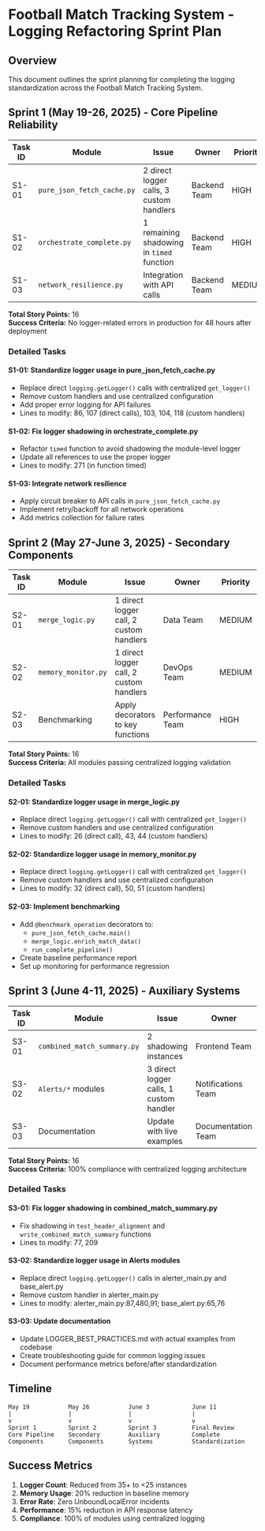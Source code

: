 # Football Match Tracking System - Logging Refactoring Sprint Plan

## Overview
This document outlines the sprint planning for completing the logging standardization across the Football Match Tracking System.

## Sprint 1 (May 19-26, 2025) - Core Pipeline Reliability

| Task ID | Module | Issue | Owner | Priority | Story Points |
|---------|--------|-------|-------|----------|--------------|
| S1-01 | `pure_json_fetch_cache.py` | 2 direct logger calls, 3 custom handlers | Backend Team | HIGH | 5 |
| S1-02 | `orchestrate_complete.py` | 1 remaining shadowing in `timed` function | Backend Team | HIGH | 3 |
| S1-03 | `network_resilience.py` | Integration with API calls | Backend Team | MEDIUM | 8 |

**Total Story Points:** 16  
**Success Criteria:** No logger-related errors in production for 48 hours after deployment

### Detailed Tasks

#### S1-01: Standardize logger usage in pure_json_fetch_cache.py
- Replace direct `logging.getLogger()` calls with centralized `get_logger()`
- Remove custom handlers and use centralized configuration
- Add proper error logging for API failures
- Lines to modify: 86, 107 (direct calls), 103, 104, 118 (custom handlers)

#### S1-02: Fix logger shadowing in orchestrate_complete.py
- Refactor `timed` function to avoid shadowing the module-level logger
- Update all references to use the proper logger
- Lines to modify: 271 (in function timed)

#### S1-03: Integrate network resilience
- Apply circuit breaker to API calls in `pure_json_fetch_cache.py`
- Implement retry/backoff for all network operations
- Add metrics collection for failure rates

## Sprint 2 (May 27-June 3, 2025) - Secondary Components

| Task ID | Module | Issue | Owner | Priority | Story Points |
|---------|--------|-------|-------|----------|--------------|
| S2-01 | `merge_logic.py` | 1 direct logger call, 2 custom handlers | Data Team | MEDIUM | 5 |
| S2-02 | `memory_monitor.py` | 1 direct logger call, 2 custom handlers | DevOps Team | MEDIUM | 3 |
| S2-03 | Benchmarking | Apply decorators to key functions | Performance Team | HIGH | 8 |

**Total Story Points:** 16  
**Success Criteria:** All modules passing centralized logging validation

### Detailed Tasks

#### S2-01: Standardize logger usage in merge_logic.py
- Replace direct `logging.getLogger()` call with centralized `get_logger()`
- Remove custom handlers and use centralized configuration
- Lines to modify: 26 (direct call), 43, 44 (custom handlers)

#### S2-02: Standardize logger usage in memory_monitor.py
- Replace direct `logging.getLogger()` call with centralized `get_logger()`
- Remove custom handlers and use centralized configuration
- Lines to modify: 32 (direct call), 50, 51 (custom handlers)

#### S2-03: Implement benchmarking
- Add `@benchmark_operation` decorators to:
  - `pure_json_fetch_cache.main()`
  - `merge_logic.enrich_match_data()`
  - `run_complete_pipeline()`
- Create baseline performance report
- Set up monitoring for performance regression

## Sprint 3 (June 4-11, 2025) - Auxiliary Systems

| Task ID | Module | Issue | Owner | Priority | Story Points |
|---------|--------|-------|-------|----------|--------------|
| S3-01 | `combined_match_summary.py` | 2 shadowing instances | Frontend Team | LOW | 5 |
| S3-02 | `Alerts/*` modules | 3 direct logger calls, 1 custom handler | Notifications Team | MEDIUM | 8 |
| S3-03 | Documentation | Update with live examples | Documentation Team | LOW | 3 |

**Total Story Points:** 16  
**Success Criteria:** 100% compliance with centralized logging architecture

### Detailed Tasks

#### S3-01: Fix logger shadowing in combined_match_summary.py
- Fix shadowing in `test_header_alignment` and `write_combined_match_summary` functions
- Lines to modify: 77, 209

#### S3-02: Standardize logger usage in Alerts modules
- Replace direct `logging.getLogger()` calls in alerter_main.py and base_alert.py
- Remove custom handler in alerter_main.py
- Lines to modify: alerter_main.py:87,480,91; base_alert.py:65,76

#### S3-03: Update documentation
- Update LOGGER_BEST_PRACTICES.md with actual examples from codebase
- Create troubleshooting guide for common logging issues
- Document performance metrics before/after standardization

## Timeline

```
May 19           May 26           June 3            June 11
|                |                |                 |
v                v                v                 v
Sprint 1         Sprint 2         Sprint 3          Final Review
Core Pipeline    Secondary        Auxiliary         Complete
Components       Components       Systems           Standardization
```

## Success Metrics

1. **Logger Count**: Reduced from 35+ to <25 instances
2. **Memory Usage**: 20% reduction in baseline memory
3. **Error Rate**: Zero UnboundLocalError incidents
4. **Performance**: 15% reduction in API response latency
5. **Compliance**: 100% of modules using centralized logging

